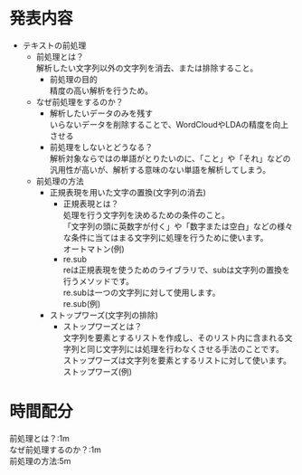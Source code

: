 # 発表内容
* テキストの前処理
    * 前処理とは？  
    解析したい文字列以外の文字列を消去、または排除すること。  
        * 前処理の目的  
        精度の高い解析を行うため。
    * なぜ前処理をするのか？  
        * 解析したいデータのみを残す  
        いらないデータを削除することで、WordCloudやLDAの精度を向上させる
        * 前処理をしないとどうなる？  
        解析対象ならではの単語がとりたいのに、「こと」や「それ」などの汎用性が高いが、解析する意味のない単語を解析してしまう。  
    * 前処理の方法
        * 正規表現を用いた文字の置換(文字列の消去)  
            * 正規表現とは？  
            処理を行う文字列を決めるための条件のこと。  
            「文字列の頭に英数字が付く」や「数字または空白」などの様々な条件に当てはまる文字列に処理を行うために使います。  
            オートマトン(例)  
            * re.sub  
            reは正規表現を使うためのライブラリで、subは文字列の置換を行うメソッドです。  
            re.subは一つの文字列に対して使用します。  
            re.sub(例)  
        * ストップワーズ(文字列の排除)  
            * ストップワーズとは？  
            文字列を要素とするリストを作成し、そのリスト内に含まれる文字列と同じ文字列には処理を行わなくさせる手法のことです。  
            ストップワーズは文字列を要素とするリストに対して使います。  
            ストップワーズ(例)  

# 時間配分
前処理とは？:1m  
なぜ前処理するのか？:1m  
前処理の方法:5m